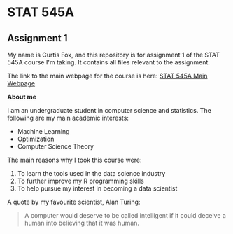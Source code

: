 # STAT 545A
## Assignment 1

My name is Curtis Fox, and this repository is for assignment 1 of the STAT 545A course I'm taking. It contains all files relevant to the assignment.

The link to the main webpage for the course is here: [STAT 545A Main Webpage](http://stat545.com/)

**About me**

I am an undergraduate student in computer science and statistics. The following are my main academic interests:

* Machine Learning
* Optimization
* Computer Science Theory

The main reasons why I took this course were:

1. To learn the tools used in the data science industry
2. To further improve my R programming skills
3. To help pursue my interest in becoming a data scientist
 
 A quote by my favourite scientist, Alan Turing:
 > A computer would deserve to be called intelligent if it could deceive a human into believing that it was human.
 



